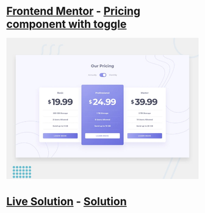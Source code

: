 # [Frontend Mentor](https://www.frontendmentor.io) - [Pricing component with toggle](https://www.frontendmentor.io/challenges/pricing-component-with-toggle-8vPwRMIC)

![Design preview for the Pricing component with toggle coding challenge](./design/desktop-preview.jpg)

# [Live Solution](https://hhhallan.github.io/fmc__pricing-component-with-toggle/) - [Solution](https://www.frontendmentor.io/solutions/pricing-component-with-toggle-AXPuXUkGG)
